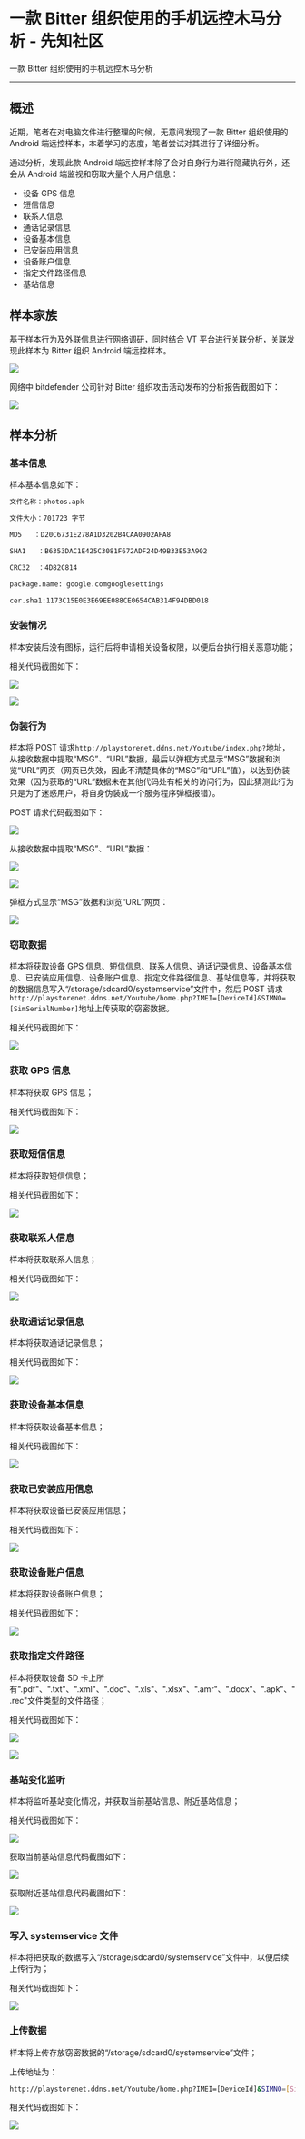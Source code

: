

# 一款 Bitter 组织使用的手机远控木马分析 - 先知社区

一款 Bitter 组织使用的手机远控木马分析

- - -

## 概述

近期，笔者在对电脑文件进行整理的时候，无意间发现了一款 Bitter 组织使用的 Android 端远控样本，本着学习的态度，笔者尝试对其进行了详细分析。

通过分析，发现此款 Android 端远控样本除了会对自身行为进行隐藏执行外，还会从 Android 端监视和窃取大量个人用户信息：

-   设备 GPS 信息
-   短信信息
-   联系人信息
-   通话记录信息
-   设备基本信息
-   已安装应用信息
-   设备账户信息
-   指定文件路径信息
-   基站信息

## 样本家族

基于样本行为及外联信息进行网络调研，同时结合 VT 平台进行关联分析，关联发现此样本为 Bitter 组织 Android 端远控样本。

[![](assets/1709531068-af18f973c7ca2a5a9bab3198bbacdbf5.png)](https://xzfile.aliyuncs.com/media/upload/picture/20240301092146-122dc9ec-d76a-1.png)

网络中 bitdefender 公司针对 Bitter 组织攻击活动发布的分析报告截图如下：

[![](assets/1709531068-70f423144bbe1b93f931ba0fa97b6b04.png)](https://xzfile.aliyuncs.com/media/upload/picture/20240301092159-19a1037e-d76a-1.png)

## 样本分析

### 基本信息

样本基本信息如下：

```bash
文件名称：photos.apk

文件大小：701723 字节

MD5   ：D20C6731E278A1D3202B4CAA0902AFA8

SHA1   ：B6353DAC1E425C3081F672ADF24D49B33E53A902

CRC32  ：4D82C814

package.name: google.comgooglesettings

cer.sha1:1173C15E0E3E69EE088CE0654CAB314F94DBD018
```

### 安装情况

样本安装后没有图标，运行后将申请相关设备权限，以便后台执行相关恶意功能；

相关代码截图如下：

[![](assets/1709531068-54bd1e82a01253d824fe99a252cf4015.png)](https://xzfile.aliyuncs.com/media/upload/picture/20240301092212-21659b38-d76a-1.png)

[![](assets/1709531068-8c1876f804c6f1135edb5634941cf29d.png)](https://xzfile.aliyuncs.com/media/upload/picture/20240301092225-29345b56-d76a-1.png)

### 伪装行为

样本将 POST 请求`http://playstorenet.ddns.net/Youtube/index.php?`地址，从接收数据中提取“MSG”、“URL”数据，最后以弹框方式显示“MSG”数据和浏览“URL”网页（网页已失效，因此不清楚具体的“MSG”和“URL”值），以达到伪装效果（因为获取的“URL”数据未在其他代码处有相关的访问行为，因此猜测此行为只是为了迷惑用户，将自身伪装成一个服务程序弹框报错）。

POST 请求代码截图如下：

[![](assets/1709531068-91c09463fe4973356bcdfd102b2d9b46.jpg)](https://xzfile.aliyuncs.com/media/upload/picture/20240301092240-32600a86-d76a-1.jpg)

从接收数据中提取“MSG”、“URL”数据：

[![](assets/1709531068-95f118af1aceb5f86d9134f4cd9cff39.jpg)](https://xzfile.aliyuncs.com/media/upload/picture/20240301092254-3a5e0cd8-d76a-1.jpg)

[![](assets/1709531068-a7d3003dc398f98bb34c7dc16cbf2faf.jpg)](https://xzfile.aliyuncs.com/media/upload/picture/20240301092305-4177bf82-d76a-1.jpg)

弹框方式显示“MSG”数据和浏览“URL”网页：

[![](assets/1709531068-ee794ab30c7be48224e5dc482b28fb77.jpg)](https://xzfile.aliyuncs.com/media/upload/picture/20240301092317-483fdae8-d76a-1.jpg)

### 窃取数据

样本将获取设备 GPS 信息、短信信息、联系人信息、通话记录信息、设备基本信息、已安装应用信息、设备账户信息、指定文件路径信息、基站信息等，并将获取的数据信息写入“/storage/sdcard0/systemservice”文件中，然后 POST 请求`http://playstorenet.ddns.net/Youtube/home.php?IMEI=[DeviceId]&SIMNO=[SimSerialNumber]`地址上传获取的窃密数据。

相关代码截图如下：

[![](assets/1709531068-6cf5d3baa3993ad49a29873033bf9bd1.jpg)](https://xzfile.aliyuncs.com/media/upload/picture/20240301092329-4f673654-d76a-1.jpg)

### 获取 GPS 信息

样本将获取 GPS 信息；

相关代码截图如下：

[![](assets/1709531068-6aabfc081eba1f0e03b73eb72b24fd0a.jpg)](https://xzfile.aliyuncs.com/media/upload/picture/20240301092340-56019bd0-d76a-1.jpg)

### 获取短信信息

样本将获取短信信息；

相关代码截图如下：

[![](assets/1709531068-da54dbc4b65bf75abd0541840f5acd21.jpg)](https://xzfile.aliyuncs.com/media/upload/picture/20240301092352-5d4ed8ee-d76a-1.jpg)

### 获取联系人信息

样本将获取联系人信息；

相关代码截图如下：

[![](assets/1709531068-5ebf4a4d8523e4184ae0d2c50dd00b15.jpg)](https://xzfile.aliyuncs.com/media/upload/picture/20240301092406-65a71330-d76a-1.jpg)

### 获取通话记录信息

样本将获取通话记录信息；

相关代码截图如下：

[![](assets/1709531068-0f2c839147e52b4e3ce8b590381a119f.jpg)](https://xzfile.aliyuncs.com/media/upload/picture/20240301092419-6d10b09a-d76a-1.jpg)

### 获取设备基本信息

样本将获取设备基本信息；

相关代码截图如下：

[![](assets/1709531068-91a70376ded086679590f5bd6bdf26e6.jpg)](https://xzfile.aliyuncs.com/media/upload/picture/20240301092430-73fc78c6-d76a-1.jpg)

### 获取已安装应用信息

样本将获取设备已安装应用信息；

相关代码截图如下：

[![](assets/1709531068-c79521c96b3f8b68310d0e68649e6a4f.jpg)](https://xzfile.aliyuncs.com/media/upload/picture/20240301092443-7ba86256-d76a-1.jpg)

### 获取设备账户信息

样本将获取设备账户信息；

相关代码截图如下：

[![](assets/1709531068-5cca262ef2adfcd75b71f6a4b69152a0.jpg)](https://xzfile.aliyuncs.com/media/upload/picture/20240301092456-83622e82-d76a-1.jpg)

### 获取指定文件路径

样本将获取设备 SD 卡上所有".pdf"、".txt"、".xml"、".doc"、".xls"、".xlsx"、".amr"、".docx"、".apk"、".rec"文件类型的文件路径；

相关代码截图如下：

[![](assets/1709531068-3c02ea32b644a01938b16adbcf2a7177.jpg)](https://xzfile.aliyuncs.com/media/upload/picture/20240301092509-8b031476-d76a-1.jpg)

[![](assets/1709531068-0711cdc9643015f0f47ad910c6fb1e7b.jpg)](https://xzfile.aliyuncs.com/media/upload/picture/20240301092524-93eebd56-d76a-1.jpg)

### 基站变化监听

样本将监听基站变化情况，并获取当前基站信息、附近基站信息；

相关代码截图如下：

[![](assets/1709531068-bb9681202642331e15e9949299f9876c.jpg)](https://xzfile.aliyuncs.com/media/upload/picture/20240301092538-9c226b44-d76a-1.jpg)

获取当前基站信息代码截图如下：

[![](assets/1709531068-1f676d16242d1b2f7b46b4eab7ed6757.jpg)](https://xzfile.aliyuncs.com/media/upload/picture/20240301092552-a485f800-d76a-1.jpg)

获取附近基站信息代码截图如下：

[![](assets/1709531068-5cb48c748cb776f9146103f6fb91319e.jpg)](https://xzfile.aliyuncs.com/media/upload/picture/20240301092604-ac002a6a-d76a-1.jpg)

### 写入 systemservice 文件

样本将把获取的数据写入“/storage/sdcard0/systemservice”文件中，以便后续上传行为；

相关代码截图如下：

[![](assets/1709531068-04b9dc5a05e67d5bc1fe24e772cfe5c9.jpg)](https://xzfile.aliyuncs.com/media/upload/picture/20240301092617-b36de134-d76a-1.jpg)

### 上传数据

样本将上传存放窃密数据的“/storage/sdcard0/systemservice”文件；

上传地址为：

```bash
http://playstorenet.ddns.net/Youtube/home.php?IMEI=[DeviceId]&SIMNO=[SimSerialNumber]
```

相关代码截图如下：

[![](assets/1709531068-775c1fa0a232b47e66fcf6247dc45945.jpg)](https://xzfile.aliyuncs.com/media/upload/picture/20240301092633-bcfb1be0-d76a-1.jpg)
